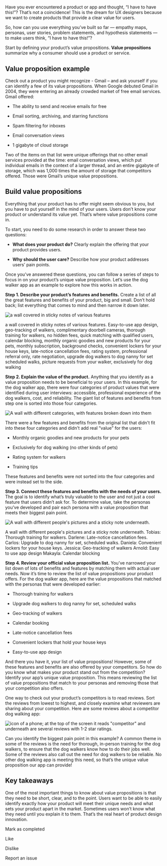 
# 

Have you ever encountered a product or app and thought, “I have to have this!”? That’s not a coincidence! This is the dream for UX designers because we want to create products that provide a clear value for users. 

So, how can you use everything you’ve built so far — empathy maps, personas, user stories, problem statements, and hypothesis statements — to make users think, “I have to have this!”? 

Start by defining your product’s value propositions. **Value propositions** summarize why a consumer should use a product or service.

## Value proposition example

Check out a product you might recognize - Gmail – and ask yourself if you can identify a few of its value propositions. When Google debuted Gmail in 2004, they were entering an already crowded market of free email services. Gmail offered: 

- The ability to send and receive emails for free
    
- Email sorting, archiving, and starring functions
    
- Spam filtering for inboxes
    
- Email conversation views
    
- 1 gigabyte of cloud storage
    

Two of the items on that list were unique offerings that no other email services provided at the time: email conversation views, which put individual emails in the context of a larger thread, and an entire gigabyte of storage, which was 1,000 times the amount of storage that competitors offered. Those were Gmail’s unique value propositions. 

## Build value propositions

Everything that your product has to offer might seem obvious to you, but you have to put yourself in the mind of your users. Users don’t know your product or understand its value yet. That’s where value propositions come in. 

To start, you need to do some research in order to answer these two questions:

- **What does your product do?** Clearly explain the offering that your product provides users. 
    
- **Why should the user care?** Describe how your product addresses users’ pain points.
    

Once you’ve answered these questions, you can follow a series of steps to focus in on your product’s unique value proposition. Let’s use the dog walker app as an example to explore how this works in action.

**Step 1. Describe your product’s features and benefits.** Create a list of all the great features and benefits of your product, big and small. Don’t hold back; list everything that comes to mind and then narrow it down later.

![a wall covered in sticky notes of various features](https://d3c33hcgiwev3.cloudfront.net/imageAssetProxy.v1/rnN7kw1lQheze5MNZbIXlw_0ae31af8567d4972ae8863257541ae74_Screen-Shot-2020-12-14-at-7.23.30-AM.png?expiry=1744329600000&hmac=5EYHoUOd0aXbxrxb8Gx3CY80_76zC1IQzDEc1fy1ibg)

a wall covered in sticky notes of various features. Easy-to-use app design, geo-tracking of walkers, complimentary doorbell cameras, thorough training for walkers, no hidden fees, quick matching with qualified users, calendar blocking, monthly organic goodies and new products for your pets, monthly subscription, background checks, convenient lockers for your house keys, late-notice cancellation fees, rating system, professional referral only, rate negotiation, upgrade dog walkers to dog nanny for set scheduled walks, picture requests from your walker, exclusively for dog walking

**Step 2. Explain the value of the product.** Anything that you identify as a value proposition needs to be beneficial to your users. In this example, for the dog walker app, there were four categories of product values that were identified during user interviews: accessible, professional experience of the dog walkers, cost, and reliability. The giant list of features and benefits from step one is sorted into those four categories.

![A wall with different categories, with features broken down into them](https://d3c33hcgiwev3.cloudfront.net/imageAssetProxy.v1/RTLHf7pHRvOyx3-6R4bz3Q_394b457ef20f4711af30b0288642c0ec_Screen-Shot-2020-12-14-at-7.26.04-AM.png?expiry=1744329600000&hmac=9L35bY17S_8BjWpA2ZtObKWfWz-Jc_dNV8jSPIcmCNU)

There were a few features and benefits from the original list that didn't fit into these four categories and didn't add real “value” for the users: 

- Monthly organic goodies and new products for your pets
    
- Exclusively for dog walking (no other kinds of pets)
    
- Rating system for walkers
    
- Training tips
    

These features and benefits were not sorted into the four categories and were instead set to the side.

**Step 3. Connect these features and benefits with the needs of your users.** The goal is to identify what’s truly valuable to the user and not just a cool feature that users didn’t ask for. To determine value, take the personas you’ve developed and pair each persona with a value proposition that meets their biggest pain point.

![A wall with different people's pictures and a sticky note underneath.](https://d3c33hcgiwev3.cloudfront.net/imageAssetProxy.v1/EAuzleD8TPyLs5Xg_Fz8yQ_6d8ff9a34ce54df49406612e80a8f02d_Screen-Shot-2020-12-14-at-7.29.15-AM.png?expiry=1744329600000&hmac=XTzPat3GCcpNqCnK9obqs7Ks7ylFyLoJuySVkUa-YLg)

A wall with different people's pictures and a sticky note underneath. Tobias: Thorough training for walkers. Darlene: Late-notice cancellation fees. Carlos: Upgrade to dog nanny for set, scheduled walks. Daniela: Convenient lockers for your house keys. Jessica: Geo-tracking of walkers Arnold: Easy to use app design Makayla: Calendar blocking

**Step 4. Review your official value proposition list.** You’ve narrowed your list down of lots of benefits and features by matching them with actual user needs. Now it’s time to review the list of value propositions your product offers. For the dog walker app, here are the value propositions that matched with the personas that were developed earlier:

- Thorough training for walkers
    
- Upgrade dog walkers to dog nanny for set, scheduled walks
    
- Geo-tracking of walkers 
    
- Calendar booking
    
- Late-notice cancellation fees
    
- Convenient lockers that hold your house keys 
    
- Easy-to-use app design 
    

And there you have it, your list of value propositions! However, some of these features and benefits are also offered by your competitors. So how do you know what makes your product stand out from the competition? Identify your app’s unique value proposition. This means reviewing the list of value propositions that match to your personas and removing those that your competition also offers.

One way to check out your product’s competitors is to read reviews. Sort the reviews from lowest to highest, and closely examine what reviewers are sharing about your competition. Here are some reviews about a competitor dog walking app:

![icon of a phone; at the top of the screen it reads "competitor" and underneath are several reviews with 1-2 star ratings.](https://d3c33hcgiwev3.cloudfront.net/imageAssetProxy.v1/x33AXNctQ-q9wFzXLdPq-A_f27765d9e6274ea380efe3d6878b52fe_Screenshot-2021-03-03-at-8.09.29-PM.png?expiry=1744329600000&hmac=cDEcwOgv2OWb9716q0VhQmfoO-brK6w4V5tN6mk6hbw)

Can you identify the biggest pain point in this example? A common theme in some of the reviews is the need for thorough, in-person training for the dog walkers, to ensure that the dog walkers know how to do their jobs well. Some of the reviews also call out the need for dog walkers to be reliable. No other dog walking app is meeting this need, so that’s the unique value proposition our app can provide!

## Key takeaways

One of the most important things to know about value propositions is that they need to be short, clear, and to the point. Users want to be able to easily identify exactly how your product will meet their unique needs and what sets your product apart in the market. Sometimes users won’t know what they need until you explain it to them. That’s the real heart of product design innovation.

Mark as completed

Like

Dislike

Report an issue